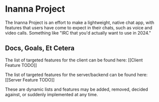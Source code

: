# Inanna Project

The Inanna Project is an effort to make a lightweight, native chat app, with features that users have come to expect in their chats, such as voice and video calls. Something like "IRC that you'd actually want to use in 2024."

## Docs, Goals, Et Cetera

The list of targeted features for the client can be found here: [[Client Feature TODO]]

The list of targeted features for the server/backend can be found here: [[Server Feature TODO]]

These are dynamic lists and features may be added, removed, decided against, or suddenly implemented at any time.